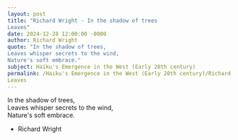 ```yaml
---
layout: post
title: "Richard Wright - In the shadow of trees  
Leaves"
date: 2024-12-28 12:00:00 -0000
author: Richard Wright
quote: "In the shadow of trees,  
Leaves whisper secrets to the wind,  
Nature's soft embrace."
subject: Haiku's Emergence in the West (Early 20th century)
permalink: /Haiku's Emergence in the West (Early 20th century)/Richard Wright/Richard Wright - In the shadow of trees  
Leaves
---
```


In the shadow of trees,  
Leaves whisper secrets to the wind,  
Nature's soft embrace.

- Richard Wright
